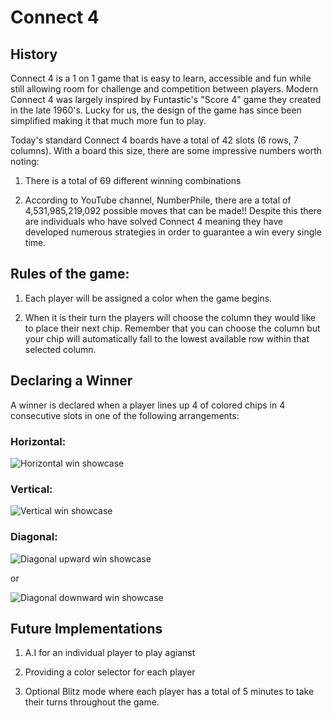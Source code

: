 # Connect 4

## History

Connect 4 is a 1 on 1 game that is easy to learn, accessible and fun while still allowing room for challenge and competition between players. Modern Connect 4 was largely inspired by Funtastic's "Score 4" game they created in the late 1960's. Lucky for us, the design of the game has since been simplified making it that much more fun to play. 

Today's standard Connect 4 boards have a total of 42 slots (6 rows, 7 columns). With a board this size, there are some impressive numbers worth noting:
  
1. There is a total of 69 different winning combinations 
  
2. According to YouTube channel, NumberPhile, there are a total of 4,531,985,219,092 possible moves that can be made!! Despite this there are individuals who have solved Connect 4 meaning they have developed numerous strategies in order to guarantee a win every single time. 


## Rules of the game:

1. Each player will be assigned a color when the game begins. 
  
2. When it is their turn the players will choose the column they would like to place their next chip. Remember that you can choose the column but your chip will automatically fall to the lowest available row within that selected column. 


## Declaring a Winner

A winner is declared when a player lines up 4 of colored chips in 4 consecutive slots in one of the following arrangements:


### Horizontal:

![Horizontal win showcase](https://i.imgur.com/gnTo5GR.png)

### Vertical:

![Vertical win showcase](https://i.imgur.com/YkjEnUV.png)

### Diagonal:

![Diagonal upward win showcase](https://i.imgur.com/nlmmDY2.png)

or

![Diagonal downward win showcase](https://i.imgur.com/4hBrLyX.png)


## Future Implementations 

1. A.I for an individual player to play agianst

2. Providing a color selector for each player

3. Optional Blitz mode where each player has a total of 5 minutes to take their turns throughout the game.
